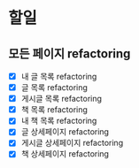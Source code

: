 # 할일

## 모든 페이지 refactoring
- [x] 내 글 목록 refactoring
- [x] 글 목록 refactoring
- [x] 게시글 목록 refactoring
- [x] 책 목록 refactoring
- [x] 내 책 목록 refactoring
- [x] 글 상세페이지 refactoring
- [x] 게시글 상세페이지 refactoring
- [x] 책 상세페이지 refactoring